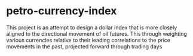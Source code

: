 # petro-currency-index
This project is an attempt to design a dollar index that is more closely aligned to the 
directional movement of oil futures. This through weighting various currencies
relative to their leading correlations to the price movements in the past, projected forward through 
trading days
